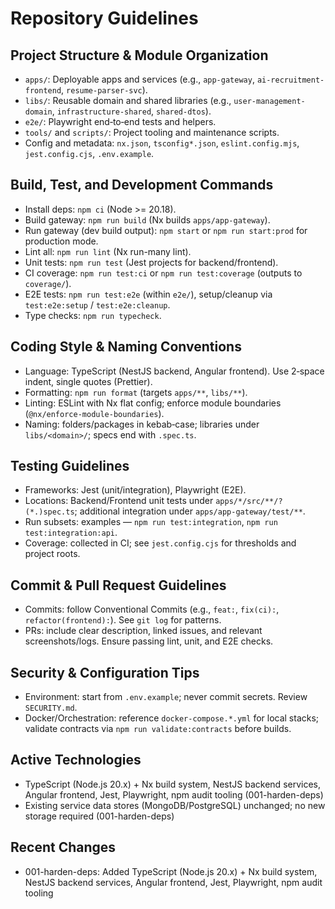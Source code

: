 # Repository Guidelines

## Project Structure & Module Organization
- `apps/`: Deployable apps and services (e.g., `app-gateway`, `ai-recruitment-frontend`, `resume-parser-svc`).
- `libs/`: Reusable domain and shared libraries (e.g., `user-management-domain`, `infrastructure-shared`, `shared-dtos`).
- `e2e/`: Playwright end‑to‑end tests and helpers.
- `tools/` and `scripts/`: Project tooling and maintenance scripts.
- Config and metadata: `nx.json`, `tsconfig*.json`, `eslint.config.mjs`, `jest.config.cjs`, `.env.example`.

## Build, Test, and Development Commands
- Install deps: `npm ci` (Node >= 20.18). 
- Build gateway: `npm run build` (Nx builds `apps/app-gateway`).
- Run gateway (dev build output): `npm start` or `npm run start:prod` for production mode.
- Lint all: `npm run lint` (Nx run-many lint).
- Unit tests: `npm run test` (Jest projects for backend/frontend).
- CI coverage: `npm run test:ci` or `npm run test:coverage` (outputs to `coverage/`).
- E2E tests: `npm run test:e2e` (within `e2e/`), setup/cleanup via `test:e2e:setup` / `test:e2e:cleanup`.
- Type checks: `npm run typecheck`.

## Coding Style & Naming Conventions
- Language: TypeScript (NestJS backend, Angular frontend). Use 2‑space indent, single quotes (Prettier).
- Formatting: `npm run format` (targets `apps/**`, `libs/**`).
- Linting: ESLint with Nx flat config; enforce module boundaries (`@nx/enforce-module-boundaries`).
- Naming: folders/packages in kebab‑case; libraries under `libs/<domain>/`; specs end with `.spec.ts`.

## Testing Guidelines
- Frameworks: Jest (unit/integration), Playwright (E2E).
- Locations: Backend/Frontend unit tests under `apps/*/src/**/?(*.)spec.ts`; additional integration under `apps/app-gateway/test/**`.
- Run subsets: examples — `npm run test:integration`, `npm run test:integration:api`.
- Coverage: collected in CI; see `jest.config.cjs` for thresholds and project roots.

## Commit & Pull Request Guidelines
- Commits: follow Conventional Commits (e.g., `feat:`, `fix(ci):`, `refactor(frontend):`). See `git log` for patterns.
- PRs: include clear description, linked issues, and relevant screenshots/logs. Ensure passing lint, unit, and E2E checks.

## Security & Configuration Tips
- Environment: start from `.env.example`; never commit secrets. Review `SECURITY.md`.
- Docker/Orchestration: reference `docker-compose.*.yml` for local stacks; validate contracts via `npm run validate:contracts` before builds.

## Active Technologies
- TypeScript (Node.js 20.x) + Nx build system, NestJS backend services, Angular frontend, Jest, Playwright, npm audit tooling (001-harden-deps)
- Existing service data stores (MongoDB/PostgreSQL) unchanged; no new storage required (001-harden-deps)

## Recent Changes
- 001-harden-deps: Added TypeScript (Node.js 20.x) + Nx build system, NestJS backend services, Angular frontend, Jest, Playwright, npm audit tooling
